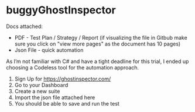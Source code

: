 # buggyGhostInspector

Docs attached:
- PDF - Test Plan / Strategy / Report (if visualizing the file in Gitbub make sure you click on "view more pages" as the document has 10 pages)
- Json File - quick automation


As I’m not familiar with C# and have a tight deadline for this trial, I ended up choosing a Codeless tool for the automation approach.

1. Sign Up for https://ghostinspector.com/
2. Go to your Dashboard
3. Create a new suite
4. Import the json file attached here
5. You should be able to save and run the test
